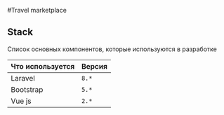 #Travel marketplace

## Stack

Список основных компонентов, которые используются в разработке  

| Что используется | Версия |
| ------------- | ------------- |
| Laravel  | `8.*`  |
| Bootstrap | `5.*`  |
| Vue js | `2.*`  |
